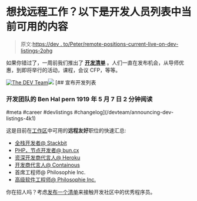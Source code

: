 # 想找远程工作？以下是开发人员列表中当前可用的内容

> 原文:[https://dev . to/Peter/remote-positions-current-live-on-dev-listings-2ohg](https://dev.to/peter/remote-positions-currently-live-on-dev-listings-2ohg)

如果你错过了，一周前我们推出了 **[开发清单](https://dev.to/listings)** 。人们一直在发布机会，从导师优惠，到即将举行的活动，课程，会议 CFP，等等。

[![The DEV Team](../Images/6b3a9c79aeecf790d5144f3fe1881f50.png)![](../Images/fe64a787b888dfb20fc13ad1e466da3d.png)](/devteam) [## 宣布开发列表

### 开发团队的 Ben Hal pern 1919 年 5 月 7 日 2 分钟阅读

#meta #career #devlistings #changelog](/devteam/announcing-dev-listings-4k1)

这是目前在[工作区](https://dev.to/listings/jobs)中可用的**远程友好**职位的快速汇总:

*   [全栈开发者@ Stackbit](https://dev.to/listings/jobs/help-us-build-the-modern-web-full-stack-developer-stackbit-remote-2a5e)
*   [PHP，节点开发者@ bun.cx](https://dev.to/listings/jobs/seeking-php-node-developer-500a)
*   [资深开发商代言人@ Heroku](https://dev.to/listings/jobs/sr-developer-advocate-at-heroku-5ek9)
*   [开发商代言人@ Containous](https://dev.to/listings/jobs/developer-advocate-who-s-golang-join-containous-the-creators-of-traefik-2kmo)
*   首席工程师@ Philosophie Inc.
*   [高级软件工程师@ Philosophie Inc.](https://dev.to/listings/jobs/senior-software-engineer-philosophie-inc-santa-monica-los-angeles-ca-usa-k7f)

你在招人吗？考虑[发布一个清单](https://dev.to/listings/new)来接触开发社区中的优秀程序员。